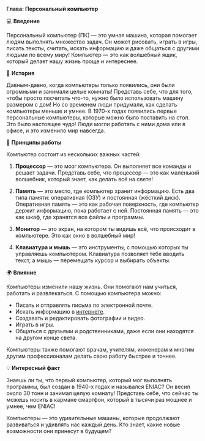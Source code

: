 **Глава: Персональный компьютер**

💻 **Введение**

Персональный компьютер (ПК) — это умная машина, которая помогает людям выполнять множество задач. Он может рисовать, играть в игры, писать тексты, считать, искать информацию и даже общаться с другими людьми по всему миру! Компьютер — это как волшебный ящик, который делает нашу жизнь проще и интереснее.

🌟 **История**

Давным-давно, когда компьютеры только появились, они были огромными и занимали целые комнаты! Представь себе, что для того, чтобы просто посчитать что-то, нужно было использовать машину размером с дом! Но со временем люди придумали, как сделать компьютеры меньше и умнее. В 1970-х годах появились первые персональные компьютеры, которые можно было поставить на стол. Это было настоящее чудо! Люди могли работать с ними дома или в офисе, и это изменило мир навсегда.

🔧 **Принципы работы**

Компьютер состоит из нескольких важных частей:

1. **Процессор** — это мозг компьютера. Он выполняет все команды и решает задачи. Представь себе, что процессор — это как маленький волшебник, который знает, как делать всё на свете!

2. **Память** — это место, где компьютер хранит информацию. Есть два типа памяти: оперативная (ОЗУ) и постоянная (жёсткий диск). Оперативная память — это как рабочая поверхность, где компьютер держит информацию, пока работает с ней. Постоянная память — это как шкаф, где хранятся все файлы и программы.

3. **Монитор** — это экран, на котором ты видишь всё, что происходит в компьютере. Это как окно в волшебный мир!

4. **Клавиатура и мышь** — это инструменты, с помощью которых ты управляешь компьютером. Клавиатура позволяет тебе вводить текст, а мышь — перемещать курсор и выбирать объекты.

🌍 **Влияние**

Компьютеры изменили нашу жизнь. Они помогают нам учиться, работать и развлекаться. С помощью компьютера можно:

- Писать и отправлять письма по электронной почте.
- Искать информацию в [интернете](Интернет.md#интернет).
- Создавать и редактировать фотографии и видео.
- Играть в игры.
- Общаться с друзьями и родственниками, даже если они находятся на другом конце света.

Компьютеры также помогают врачам, учителям, инженерам и многим другим профессионалам делать свою работу быстрее и точнее.

💡 **Интересный факт**

Знаешь ли ты, что первый компьютер, который мог выполнять программы, был создан в 1940-х годах и назывался ENIAC? Он весил около 30 тонн и занимал целую комнату! Представь себе, что сейчас ты можешь носить в кармане смартфон, который в тысячи раз мощнее и умнее, чем ENIAC!

Компьютеры — это удивительные машины, которые продолжают развиваться и удивлять нас каждый день. Кто знает, какие новые возможности они принесут в будущем?